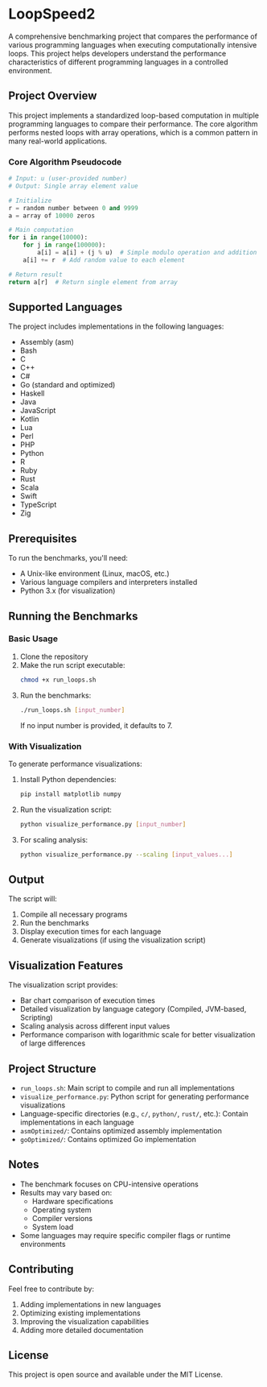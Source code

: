 # LoopSpeed2

A comprehensive benchmarking project that compares the performance of various programming languages when executing computationally intensive loops. This project helps developers understand the performance characteristics of different programming languages in a controlled environment.

## Project Overview

This project implements a standardized loop-based computation in multiple programming languages to compare their performance. The core algorithm performs nested loops with array operations, which is a common pattern in many real-world applications.

### Core Algorithm Pseudocode

```python
# Input: u (user-provided number)
# Output: Single array element value

# Initialize
r = random number between 0 and 9999
a = array of 10000 zeros

# Main computation
for i in range(10000):
    for j in range(100000):
        a[i] = a[i] + (j % u)  # Simple modulo operation and addition
    a[i] += r  # Add random value to each element

# Return result
return a[r]  # Return single element from array
```

## Supported Languages

The project includes implementations in the following languages:
- Assembly (asm)
- Bash
- C
- C++
- C#
- Go (standard and optimized)
- Haskell
- Java
- JavaScript
- Kotlin
- Lua
- Perl
- PHP
- Python
- R
- Ruby
- Rust
- Scala
- Swift
- TypeScript
- Zig

## Prerequisites

To run the benchmarks, you'll need:
- A Unix-like environment (Linux, macOS, etc.)
- Various language compilers and interpreters installed
- Python 3.x (for visualization)

## Running the Benchmarks

### Basic Usage

1. Clone the repository
2. Make the run script executable:
   ```bash
   chmod +x run_loops.sh
   ```
3. Run the benchmarks:
   ```bash
   ./run_loops.sh [input_number]
   ```
   If no input number is provided, it defaults to 7.

### With Visualization

To generate performance visualizations:

1. Install Python dependencies:
   ```bash
   pip install matplotlib numpy
   ```

2. Run the visualization script:
   ```bash
   python visualize_performance.py [input_number]
   ```

3. For scaling analysis:
   ```bash
   python visualize_performance.py --scaling [input_values...]
   ```

## Output

The script will:
1. Compile all necessary programs
2. Run the benchmarks
3. Display execution times for each language
4. Generate visualizations (if using the visualization script)

## Visualization Features

The visualization script provides:
- Bar chart comparison of execution times
- Detailed visualization by language category (Compiled, JVM-based, Scripting)
- Scaling analysis across different input values
- Performance comparison with logarithmic scale for better visualization of large differences

## Project Structure

- `run_loops.sh`: Main script to compile and run all implementations
- `visualize_performance.py`: Python script for generating performance visualizations
- Language-specific directories (e.g., `c/`, `python/`, `rust/`, etc.): Contain implementations in each language
- `asmOptimized/`: Contains optimized assembly implementation
- `goOptimized/`: Contains optimized Go implementation

## Notes

- The benchmark focuses on CPU-intensive operations
- Results may vary based on:
  - Hardware specifications
  - Operating system
  - Compiler versions
  - System load
- Some languages may require specific compiler flags or runtime environments

## Contributing

Feel free to contribute by:
1. Adding implementations in new languages
2. Optimizing existing implementations
3. Improving the visualization capabilities
4. Adding more detailed documentation

## License

This project is open source and available under the MIT License.
